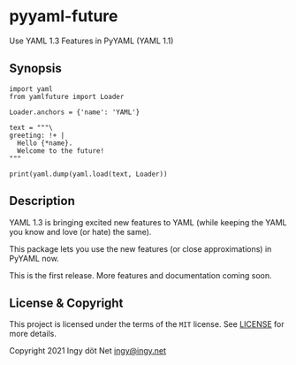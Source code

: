 pyyaml-future
=============

Use YAML 1.3 Features in PyYAML (YAML 1.1)

## Synopsis
```
import yaml
from yamlfuture import Loader

Loader.anchors = {'name': 'YAML'}

text = """\
greeting: !+ |
  Hello {*name}.
  Welcome to the future!
"""

print(yaml.dump(yaml.load(text, Loader))
```

## Description

YAML 1.3 is bringing excited new features to YAML (while keeping the YAML you
know and love (or hate) the same).

This package lets you use the new features (or close approximations) in PyYAML
now.

This is the first release.
More features and documentation coming soon.

## License & Copyright

This project is licensed under the terms of the `MIT` license.
See [LICENSE](https://github.com/yaml/pyyaml-future/blob/main/LICENSE) for more details.

Copyright 2021 Ingy döt Net <ingy@ingy.net>

